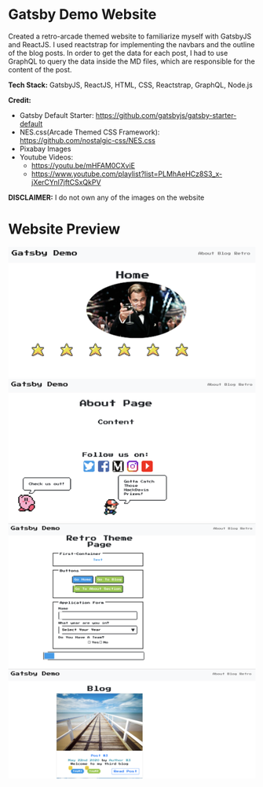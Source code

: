 # Gatsby Demo Website

Created a retro-arcade themed website to familiarize myself with GatsbyJS and ReactJS. I used reactstrap for implementing the navbars and the outline of the blog posts. In order to get the data for each post, I had to use GraphQL to query the data inside the MD files, which are responsible for the content of the post. 

**Tech Stack:** GatsbyJS, ReactJS, HTML, CSS, Reactstrap, GraphQL, Node.js

**Credit:** 
* Gatsby Default Starter: https://github.com/gatsbyjs/gatsby-starter-default
* NES.css(Arcade Themed CSS Framework): https://github.com/nostalgic-css/NES.css
* Pixabay Images
* Youtube Videos: 
  - https://youtu.be/mHFAM0CXviE 
  - https://www.youtube.com/playlist?list=PLMhAeHCz8S3_x-jXerCYnl7jftCSxQkPV


**DISCLAIMER:** I do not own any of the images on the website 

# Website Preview
<img src = "WebsiteImages/Pic4.png">
<img src = "WebsiteImages/Pic3.png">
<img src = "WebsiteImages/Pic2.png">
<img src = "WebsiteImages/Pic1.png">



